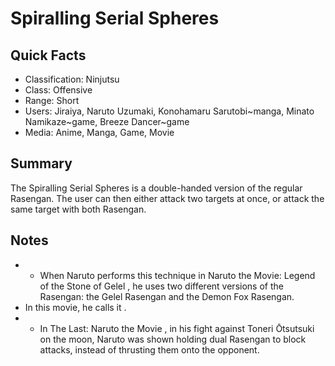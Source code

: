 # Spiralling Serial Spheres

## Quick Facts
- Classification: Ninjutsu
- Class: Offensive
- Range: Short
- Users: Jiraiya, Naruto Uzumaki, Konohamaru Sarutobi~manga, Minato Namikaze~game, Breeze Dancer~game
- Media: Anime, Manga, Game, Movie

## Summary
The Spiralling Serial Spheres is a double-handed version of the regular Rasengan. The user can then either attack two targets at once, or attack the same target with both Rasengan.

## Notes
- * When Naruto performs this technique in Naruto the Movie: Legend of the Stone of Gelel , he uses two different versions of the Rasengan: the Gelel Rasengan and the Demon Fox Rasengan.
- In this movie, he calls it .
- * In The Last: Naruto the Movie , in his fight against Toneri Ōtsutsuki on the moon, Naruto was shown holding dual Rasengan to block attacks, instead of thrusting them onto the opponent.
